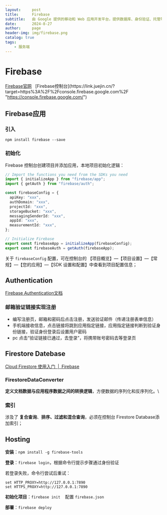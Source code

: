 ```yaml
---
layout:     post
title:      Firebase
subtitle:   由 Google 提供的移动和 Web 应用开发平台，提供数据库、身份验证、托管等多种服务，帮助开发者快速构建和优化应用
date:       2024-8-27
author:     page 
header-img: img/firebase.png
catalog: true
tags:
    - 服务端
---
```


# Firebase

[Firebase官网](https://link.juejin.cn/?target=https%3A%2F%2Ffirebase.google.com%2F%3Fhl%3Dzh-cn "https://firebase.google.com/?hl=zh-cn")   [Firebase控制台](https://link.juejin.cn/?target=https%3A%2F%2Fconsole.firebase.google.com%2F "https://console.firebase.google.com/")

## Firebase应用

### 引入

```shell
npm install firebase --save
```

### 初始化

Firebase 控制台创建项目并添加应用，本地项目初始化逻辑：

```ts
// Import the functions you need from the SDKs you need
import { initializeApp } from "firebase/app";
import { getAuth } from "firebase/auth";

const firebaseConfig = {
  apiKey: "xxx",
  authDomain: "xxx",
  projectId: "xxx",
  storageBucket: "xxx",
  messagingSenderId: "xxx",
  appId: "xxx",
  measurementId: "xxx",
};

// Initialize Firebase
export const firebaseApp = initializeApp(firebaseConfig);
export const firebaseAuth = getAuth(firebaseApp);
```

关于 `firebaseConfig` 配置，可在控制台的 【项目概览】—【项目设置】—【常规】—【您的应用】—【SDK 设置和配置】中查看到项目配置信息；

## Authentication

[Firebase Authentication文档](https://firebase.google.com/docs/auth/web/password-auth?hl=zh-cn)

### 邮箱验证链接实现注册

- 编写注册页，邮箱和密码后点击注册，发送验证邮件（传递注册表单信息）
- 手机端接收信息，点击链接将跳到应用指定链接，应用指定链接判断到验证身份链接，验证身份登录后设置用户密码
- pc 点击“验证链接已通过，去登录”，将携带账号密码去等登录页

## Firestore Datebase

[Cloud Firestore 使用入门  |  Firebase](https://firebase.google.com/docs/firestore/quickstart?hl=zh-cn#initialize)

### FirestoreDataConverter

**定义文档数据与应用程序数据之间的转换逻辑**，方便数据的序列化和反序列化。\

### 索引

涉及了 **复合查询**、**排序、过滤和混合查询**，必须在控制台 Firestore Database添加索引；

## Hosting

**安装**：`npm install -g firebase-tools`

**登录**：`firebase login`，根据命令行提示步骤通过身份验证

若登录失败，命令行尝试后重试：

```shell
set HTTP_PROXY=http://127.0.0.1:7890
set HTTPS_PROXY=http://127.0.0.1:7890
```

**初始化项目**：`firebase init`    配置 `firebase.json`

**部署**：`firebase deploy`
